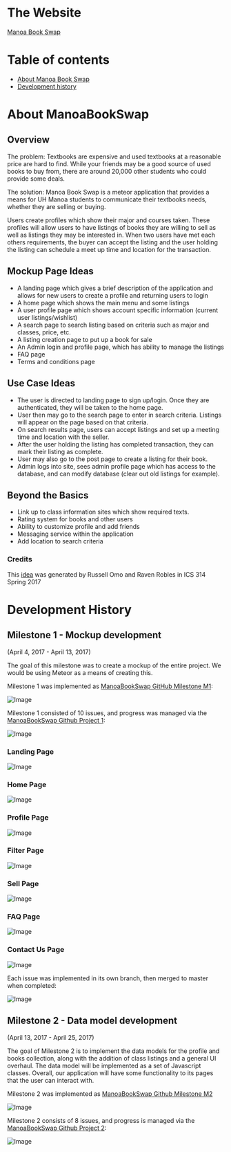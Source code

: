 # The Website
[Manoa Book Swap](http://manoabookswap.meteorapp.com/)

# Table of contents

* [About Manoa Book Swap](#about-manoabookswap)
* [Development history](#development-history)

# About ManoaBookSwap

## Overview

The problem: Textbooks are expensive and used textbooks at a reasonable price are hard to find. While your friends may be a good source of used books to buy from, there are around 20,000 other students who could provide some deals.

The solution: Manoa Book Swap is a meteor application that provides a means for UH Manoa students to communicate their textbooks needs, whether they are selling or buying.

Users create profiles which show their major and courses taken. These profiles will allow users to have listings of books they are willing to sell as well as listings they may be interested in. When two users have met each others requirements, the buyer can accept the listing and the user holding the listing can schedule a meet up time and location for the transaction.

##  Mockup Page Ideas

- A landing page which gives a brief description of the application and allows for new users to create a profile and returning users to login
- A home page which shows the main menu and some listings
- A user profile page which shows account specific information (current user listings/wishlist)
- A search page to search listing based on criteria such as major and classes, price, etc.
- A listing creation page to put up a book for sale
- An Admin login and profile page, which has ability to manage the listings
- FAQ page
- Terms and conditions page

## Use Case Ideas

- The user is directed to landing page to sign up/login. Once they are authenticated, they will be taken to the home page.
- User then may go to the search page to enter in search criteria. Listings will appear on the page based on that criteria.
- On search results page, users can accept listings and set up a meeting time and location with the seller.
- After the user holding the listing has completed transaction, they can mark their listing as complete.
- User may also go to the post page to create a listing for their book.
- Admin logs into site, sees admin profile page which has access to the database, and can modify database (clear out old listings for example).

## Beyond the Basics

- Link up to class information sites which show required texts.
- Rating system for books and other users
- Ability to customize profile and add friends
- Messaging service within the application
- Add location to search criteria

### Credits

This [idea](https://russellomo.github.io/essays/final-project-idea.html) was generated by Russell Omo and Raven Robles in ICS 314 Spring 2017


# Development History

## Milestone 1 - Mockup development

(April 4, 2017 - April 13, 2017)

The goal of this milestone was to create a mockup of the entire project. We would be using Meteor as a means of creating this.

Milestone 1 was implemented as [ManoaBookSwap GitHub Milestone M1](https://github.com/manoabookswap/manoabookswap/issues):

![Image](/screenshots/m1-issues.png)

Milestone 1 consisted of 10 issues, and progress was managed via the [ManoaBookSwap Github Project 1](https://github.com/manoabookswap/manoabookswap/projects/1):

![Image](/screenshots/m1-progress.png)

### Landing Page
![Image](/screenshots/m1-landing-page.png)

### Home Page
![Image](/screenshots/m1-home-page.png)

### Profile Page
![Image](/screenshots/m1-profile-page.png)

### Filter Page
![Image](/screenshots/m1-filter-page.png)

### Sell Page
![Image](/screenshots/m1-sell-page.png)

### FAQ Page
![Image](/screenshots/m1-faq-page.png)

### Contact Us Page
![Image](/screenshots/m1-contact-us-page.png)

Each issue was implemented in its own branch, then merged to master when completed:

![Image](/screenshots/m1-network.png)



## Milestone 2 - Data model development

(April 13, 2017 - April 25, 2017)

The goal of Milestone 2 is to implement the data models for the profile and books collection, along with the addition of class listings and a general UI overhaul. The data model will be implemented as a set of Javascript classes. Overall, our application will have some functionality to its pages that the user can interact with.

Milestone 2 was implemented as [ManoaBookSwap Github Milestone M2](https://github.com/manoabookswap/manoabookswap/issues)

![Image](/screenshots/m2-issues.png)

Milestone 2 consists of 8 issues, and progress is managed via the [ManoaBookSwap Github Project 2](https://github.com/manoabookswap/manoabookswap/projects/2):

![Image](/screenshots/m2-progress.png)
